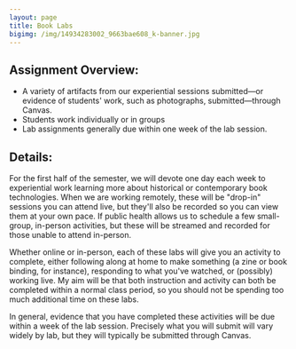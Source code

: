 ```yaml
---
layout: page
title: Book Labs
bigimg: /img/14934283002_9663bae608_k-banner.jpg
---
```


## Assignment Overview:

+ A variety of artifacts from our experiential sessions submitted—or evidence of students' work, such as photographs, submitted—through Canvas.
+ Students work individually or in groups
+ Lab assignments generally due within one week of the lab session.

## Details:

For the first half of the semester, we will devote one day each week to experiential work learning more about historical or contemporary book technologies. When we are working remotely, these will be "drop-in" sessions you can attend live, but they'll also be recorded so you can view them at your own pace. If public health allows us to schedule a few small-group, in-person activities, but these will be streamed and recorded for those unable to attend in-person. 

Whether online or in-person, each of these labs will give you an activity to complete, either following along at home to make something (a zine or book binding, for instance), responding to what you've watched, or (possibly) working live. My aim will be that both instruction and activity can both be completed within a normal class period, so you should not be spending too much additional time on these labs. 

In general, evidence that you have completed these activities will be due within a week of the lab session. Precisely what you will submit will vary widely by lab, but they will typically be submitted through Canvas.